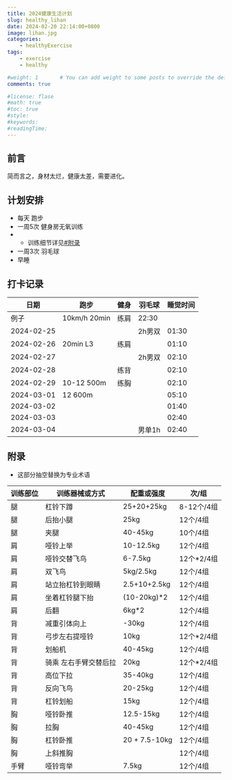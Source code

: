 ```yaml
---
title: 2024健康生活计划
slug: healthy_lihan
date: 2024-02-20 22:14:00+0800
image: lihan.jpg
categories:
    - healthyExercise
tags:
    - exercise
    - healthy

#weight: 1       # You can add weight to some posts to override the default sorting (date descending)
comments: true

#license: flase
#math: true
#toc: true
#style: 
#keywords:
#readingTime:
---
```


## 前言

简而言之，身材太烂，健康太差，需要进化。

## 计划安排

- 每天 跑步
- 一周5次 健身房无氧训练
- - 训练细节详见[#附录](#附录)
- 一周3次 羽毛球
- 早睡

## 打卡记录

| 日期 | 跑步 | 健身 | 羽毛球 | 睡觉时间 |
| --- | --- | --- | --- | --- |
| 例子 | 10km/h 20min | 练肩 | 22:30 |
| 2024-02-25 |  |  | 2h男双 | 01:30 |
| 2024-02-26 | 20min L3 | 练肩 |  | 01:10 |
| 2024-02-27 |  |  | 2h男双 | 02:10 |
| 2024-02-28 |  | 练背 |  | 02:10 |
| 2024-02-29 | 10-12 500m | 练胸 |  | 02:10 |
| 2024-03-01 | 12 600m |  |  | 05:10 |
| 2024-03-02 |  |  |  | 01:40 |
| 2024-03-03 |  |  |  | 02:40 |
| 2024-03-04 |  |  | 男单1h | 02:40 |



## 附录

- 这部分抽空替换为专业术语

| 训练部位 | 训练器械或方式 | 配重或强度 | 次/组 |
| --- | --- | --- | --- |
| 腿 | 杠铃下蹲 | 25+20+25kg | 8-12个/4组 |
| 腿 | 后抬小腿 | 25kg | 12个/4组 |
| 腿 | 夹腿 | 40-45kg | 10个/4组 |
| 肩 | 哑铃上举 | 10-12.5kg | 12个/4组 |
| 肩 | 哑铃交替飞鸟 | 6-7.5kg | 12个*2/4组 |
| 肩 | 双飞鸟 | 5kg/2.5kg | 12个/4组 |
| 肩 | 站立抬杠铃到眼睛 | 2.5+10+2.5kg | 12个/4组 |
| 肩 | 坐着杠铃腿下抬 | (10-20kg)*2 | 12个/4组 |
| 肩 | 后翻 | 6kg*2 | 12个/4组 |
| 背 | 减重引体向上 | -30kg | 12个/4组 |
| 背 | 弓步左右提哑铃 | 10kg | 12个*2/4组 |
| 背 | 划船机 | 40-45kg | 12个/4组 |
| 背 | 骑乘 左右手臂交替后拉 | 20kg | 12个*2/4组 |
| 背 | 高位下拉 | 35-40kg | 12个/4组 |
| 背 | 反向飞鸟 | 20-25kg | 12个/4组 |
| 背 | 杠铃划船 | 15kg | 12个/4组 |
| 胸 | 哑铃卧推 | 12.5-15kg | 12个/4组 |
| 胸 | 拉胸 | 40-45kg | 12个/4组 |
| 胸 | 杠铃卧推 | 20 + 7.5-10kg | 12个/4组 |
| 胸 | 上斜推胸 |  | 12个/4组 |
| 手臂 | 哑铃弯举 | 7.5kg | 12个/4组 |








